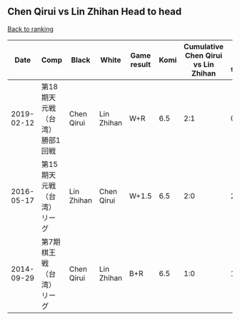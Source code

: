 ## Chen Qirui vs Lin Zhihan Head to head

[Back to ranking](../../index.md)




| **Date** | **Comp** | **Black** | **White** | **Game result** | **Komi** | **Cumulative Chen Qirui vs Lin Zhihan** | **Chen Qirui streak** | **Lin Zhihan streak** | 
| --- | --- | --- | --- | --- | --- | --- | --- | --- |
| 2019-02-12 | 第18期天元戦（台湾）勝部1回戦 | Chen Qirui | Lin Zhihan | W+R | 6.5 | 2:1 | 0 | 1 | 
| 2016-05-17 | 第15期天元戦（台湾）リーグ | Lin Zhihan | Chen Qirui | W+1.5 | 6.5 | 2:0 | 2 | 0 | 
| 2014-09-29 | 第7期棋王戦（台湾）リーグ | Chen Qirui | Lin Zhihan | B+R | 6.5 | 1:0 | 1 | 0 |




